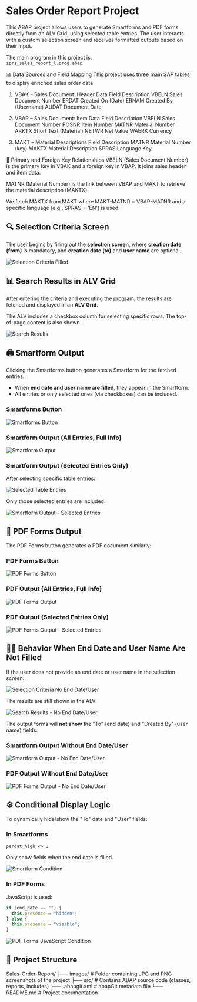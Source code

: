 # Sales Order Report Project

This ABAP project allows users to generate Smartforms and PDF forms directly from an ALV Grid, using selected table entries. The user interacts with a custom selection screen and receives formatted outputs based on their input.

The main program in this project is:  
`zprs_sales_report_l.prog.abap`

📊 Data Sources and Field Mapping
This project uses three main SAP tables to display enriched sales order data:

1. VBAK – Sales Document: Header Data
Field	Description
VBELN	Sales Document Number
ERDAT	Created On (Date)
ERNAM	Created By (Username)
AUDAT	Document Date

2. VBAP – Sales Document: Item Data
Field	Description
VBELN	Sales Document Number
POSNR	Item Number
MATNR	Material Number
ARKTX	Short Text (Material)
NETWR	Net Value
WAERK	Currency

3. MAKT – Material Descriptions
Field	Description
MATNR	Material Number (key)
MAKTX	Material Description
SPRAS	Language Key

🔗 Primary and Foreign Key Relationships
VBELN (Sales Document Number) is the primary key in VBAK and a foreign key in VBAP. It joins sales header and item data.

MATNR (Material Number) is the link between VBAP and MAKT to retrieve the material description (MAKTX).

We fetch MAKTX from MAKT where MAKT-MATNR = VBAP-MATNR and a specific language (e.g., SPRAS = 'EN') is used.

## 🔍 Selection Criteria Screen

The user begins by filling out the **selection screen**, where **creation date (from)** is mandatory, and **creation date (to)** and **user name** are optional.

![Selection Criteria Filled](images/selection_criteria_filled.png)

## 📊 Search Results in ALV Grid

After entering the criteria and executing the program, the results are fetched and displayed in an **ALV Grid**.

The ALV includes a checkbox column for selecting specific rows. The top-of-page content is also shown.

![Search Results](images/search_results.png)

## 🖨️ Smartform Output

Clicking the Smartforms button generates a Smartform for the fetched entries.

- When **end date and user name are filled**, they appear in the Smartform.
- All entries or only selected ones (via checkboxes) can be included.

### Smartforms Button

![Smartforms Button](images/smartforms_button.JPG)

### Smartform Output (All Entries, Full Info)

![Smartform Output](images/smartform_output.png)

### Smartform Output (Selected Entries Only)

After selecting specific table entries:

![Selected Table Entries](images/selected_table_entries.png)

Only those selected entries are included:

![Smartform Output - Selected Entries](images/smartform_output_selected_table_entries.png)

## 📄 PDF Forms Output

The PDF Forms button generates a PDF document similarly:

### PDF Forms Button

![PDF Forms Button](images/pdf_forms_button.JPG)

### PDF Output (All Entries, Full Info)

![PDF Forms Output](images/pdf_forms_output.png)

### PDF Output (Selected Entries Only)

![PDF Forms Output - Selected Entries](images/pdf_forms_output_selected_table_entries.png)

## 🕵️‍♂️ Behavior When End Date and User Name Are Not Filled

If the user does not provide an end date or user name in the selection screen:

![Selection Criteria No End Date/User](images/selection_criteria_no_enddate_no_user.png)

The results are still shown in the ALV:

![Search Results - No End Date/User](images/search_results_no_enddate_no_user.png)

The output forms will **not show** the "To" (end date) and "Created By" (user name) fields.

### Smartform Output Without End Date/User

![Smartform Output - No End Date/User](images/smartform_output_no_enddate_no_user.png)

### PDF Output Without End Date/User

![PDF Forms Output - No End Date/User](images/pdf_forms_output_no_enddate_no_user.png)

## ⚙️ Conditional Display Logic

To dynamically hide/show the "To" date and "User" fields:

### In Smartforms

```abap
perdat_high <> 0
```

Only show fields when the end date is filled.

![Smartform Condition](images/smartforms_condition.png)

### In PDF Forms

JavaScript is used:

```javascript
if (end_date == "") {
  this.presence = "hidden";
} else {
  this.presence = "visible";
}
```

![PDF Forms JavaScript Condition](images/pdf_forms_jscode.png)

## 📁 Project Structure

Sales-Order-Report/
├── images/ # Folder containing JPG and PNG screenshots of the project
├── src/ # Contains ABAP source code (classes, reports, includes)
├── .abapgit.xml # abapGit metadata file
└── README.md # Project documentation


